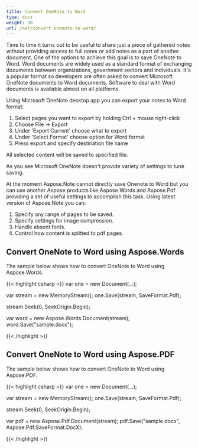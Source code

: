 ```yaml
---
title: Convert OneNote to Word
type: docs
weight: 30
url: /net/convert-onenote-to-word/
---
```


Time to time it turns out to be useful to share just a piece of gathered notes without providing access to full notes or add notes as a part of another document.
One of the options to achieve this goal is to save OneNote to Word. Word documents are widely used as a standard format of exchanging documents between organizations, government sectors and individuals. It's a popular format so developers are often asked to convert Microsoft OneNote documents to Word documents.
Software to deal with Word documents is available almost on all platforms.

Using Microsoft OneNote desktop app you can export your notes to Word format:
1. Select pages you want to export by holding Ctrl + mouse right-click 
2. Choose File -> Export
3. Under 'Export Current' choose what to export
4. Under 'Select Format' choose option for Word format
5. Press export and specify destination file name

All selected content will be saved to specified file.


As you see Microsoft OneNote doesn't provide variety of settings to tune saving.

At the moment Aspose.Note cannot directly save Onenote to Word but you can use another Aspose products like Aspose.Words and Aspose.Pdf providing a set of useful settings to accomplish this task.
Using latest version of Aspose.Note you can:
1. Specify any range of pages to be saved.
2. Specify settings for image compression.
3. Handle absent fonts.
4. Control how content is splitted to pdf pages.

## **Convert OneNote to Word using Aspose.Words**

The sample below shows how to convert OneNote to Word using Aspose.Words.

{{< highlight csharp >}}
var one = new Document(...);

var stream = new MemoryStream();
one.Save(stream, SaveFormat.Pdf);

stream.Seek(0, SeekOrigin.Begin);

var word = new Aspose.Words.Document(stream);
word.Save("sample.docx");

{{< /highlight >}}


## **Convert OneNote to Word using Aspose.PDF**

The sample below shows how to convert OneNote to Word using Aspose.PDF.

{{< highlight csharp >}}
var one = new Document(...);

var stream = new MemoryStream();
one.Save(stream, SaveFormat.Pdf);

stream.Seek(0, SeekOrigin.Begin);

var pdf = new Aspose.Pdf.Document(stream);
pdf.Save("sample.docx", Aspose.Pdf.SaveFormat.DocX);

{{< /highlight >}}
